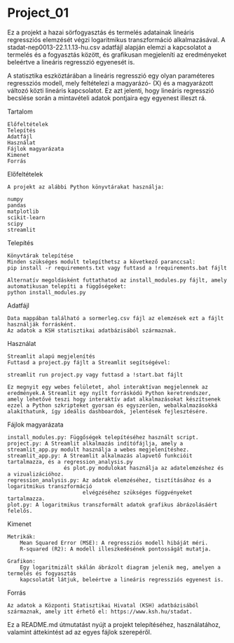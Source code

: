 # Project_01

Ez a projekt a hazai sörfogyasztás és termelés adatainak lineáris regressziós elemzését végzi logaritmikus transzformáció alkalmazásával. A stadat-nep0013-22.1.1.13-hu.csv adatfájl alapján elemzi a kapcsolatot a termelés és a fogyasztás között, és grafikusan megjeleníti az eredményeket beleértve a lineáris regresszió egyenesét is.

A statisztika eszköztárában a lineáris regresszió egy olyan paraméteres regressziós modell, 
mely feltételezi a magyarázó- (X) és a magyarázott változó közti lineáris kapcsolatot. 
Ez azt jelenti, hogy lineáris regresszió becslése során a mintavételi adatok 
pontjaira egy egyenest illeszt rá.


Tartalom

    Előfeltételek
    Telepítés
    Adatfájl
    Használat
    Fájlok magyarázata
    Kimenet
    Forrás

Előfeltételek

    A projekt az alábbi Python könyvtárakat használja:

    numpy
    pandas
    matplotlib
    scikit-learn
    scipy
    streamlit 

Telepítés

    Könyvtárak telepítése
    Minden szükséges modult telepíthetsz a következő paranccsal:
    pip install -r requirements.txt vagy futtasd a !requirements.bat fájlt

    Alternatív megoldásként futtathatod az install_modules.py fájlt, amely automatikusan telepíti a függőségeket:
    python install_modules.py


Adatfájl 

    Data mappában található a sormerleg.csv fájl az elemzések ezt a fájlt használják forrásként. 
    Az adatok a KSH statisztikai adatbázisából származnak.

Használat

    Streamlit alapú megjelenítés
    Futtasd a project.py fájlt a Streamlit segítségével:

    streamlit run project.py vagy futtasd a !start.bat fájlt

    Ez megnyit egy webes felületet, ahol interaktívan megjelennek az eredmények.A Streamlit egy nyílt forráskódú Python keretrendszer, amely lehetővé teszi hogy interaktív adat alkalmazásokat készítsenek ezzel a Python szkripteket gyorsan és egyszerűen, webalkalmazásokká alakíthatunk, így ideális dashboardok, jelentések fejlesztésére.

Fájlok magyarázata

    install_modules.py: Függőségek telepítéséhez használt script.
    project.py: A Streamlit alkalmazás indítófájlja, amely a streamlit_app.py modult használja a webes megjelenítéshez.
    streamlit_app.py: A Streamlit alkalmazás alapvető funkcióit tartalmazza, és a regression_analysis.py 
                      és plot.py modulokat használja az adatelemzéshez és a vizualizációhoz.
    regression_analysis.py: Az adatok elemzéséhez, tisztításához és a logaritmikus transzformáció 
                            elvégzéséhez szükséges függvényeket tartalmazza.
    plot.py: A logaritmikus transzformált adatok grafikus ábrázolásáért felelős.

Kimenet

    Metrikák:
        Mean Squared Error (MSE): A regressziós modell hibáját méri.
        R-squared (R2): A modell illeszkedésének pontosságát mutatja.

    Grafikon:
        Egy logaritmizált skálán ábrázolt diagram jelenik meg, amelyen a termelés és fogyasztás 
        kapcsolatát látjuk, beleértve a lineáris regressziós egyenest is.

Forrás

    Az adatok a Központi Statisztikai Hivatal (KSH) adatbázisából származnak, amely itt érhető el: https://www.ksh.hu/stadat.

Ez a README.md útmutatást nyújt a projekt telepítéséhez, használatához, valamint áttekintést ad az egyes fájlok szerepéről.


